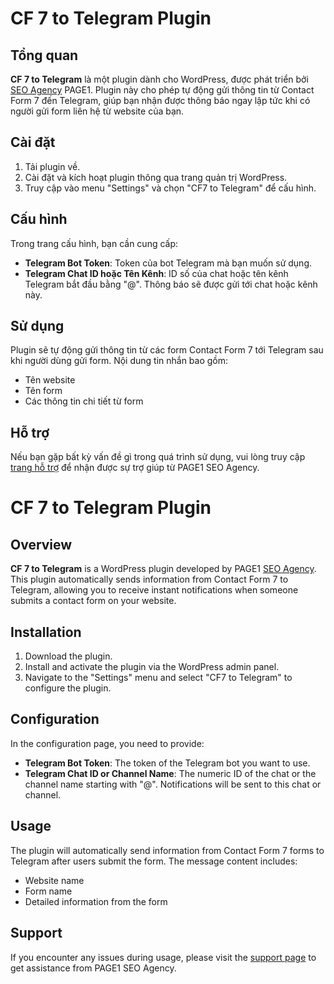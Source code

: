 # CF 7 to Telegram Plugin

## Tổng quan

**CF 7 to Telegram** là một plugin dành cho WordPress, được phát triển bởi [SEO Agency](https://page1.vn/) PAGE1. Plugin này cho phép tự động gửi thông tin từ Contact Form 7 đến Telegram, giúp bạn nhận được thông báo ngay lập tức khi có người gửi form liên hệ từ website của bạn.

## Cài đặt

1. Tải plugin về.
2. Cài đặt và kích hoạt plugin thông qua trang quản trị WordPress.
3. Truy cập vào menu "Settings" và chọn "CF7 to Telegram" để cấu hình.

## Cấu hình

Trong trang cấu hình, bạn cần cung cấp:
- **Telegram Bot Token**: Token của bot Telegram mà bạn muốn sử dụng.
- **Telegram Chat ID hoặc Tên Kênh**: ID số của chat hoặc tên kênh Telegram bắt đầu bằng "@". Thông báo sẽ được gửi tới chat hoặc kênh này.

## Sử dụng

Plugin sẽ tự động gửi thông tin từ các form Contact Form 7 tới Telegram sau khi người dùng gửi form. Nội dung tin nhắn bao gồm:
- Tên website
- Tên form
- Các thông tin chi tiết từ form

## Hỗ trợ

Nếu bạn gặp bất kỳ vấn đề gì trong quá trình sử dụng, vui lòng truy cập [trang hỗ trợ](https://page1.vn/) để nhận được sự trợ giúp từ PAGE1 SEO Agency.

# CF 7 to Telegram Plugin

## Overview

**CF 7 to Telegram** is a WordPress plugin developed by PAGE1 [SEO Agency](https://page1.vn/). This plugin automatically sends information from Contact Form 7 to Telegram, allowing you to receive instant notifications when someone submits a contact form on your website.

## Installation

1. Download the plugin.
2. Install and activate the plugin via the WordPress admin panel.
3. Navigate to the "Settings" menu and select "CF7 to Telegram" to configure the plugin.

## Configuration

In the configuration page, you need to provide:
- **Telegram Bot Token**: The token of the Telegram bot you want to use.
- **Telegram Chat ID or Channel Name**: The numeric ID of the chat or the channel name starting with "@". Notifications will be sent to this chat or channel.

## Usage

The plugin will automatically send information from Contact Form 7 forms to Telegram after users submit the form. The message content includes:
- Website name
- Form name
- Detailed information from the form

## Support

If you encounter any issues during usage, please visit the [support page](https://page1.vn/) to get assistance from PAGE1 SEO Agency.
